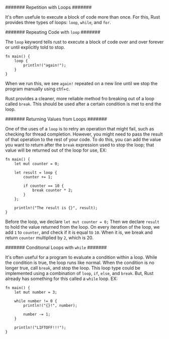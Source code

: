 ####### Repetition with Loops #######  

It's often usefule to execute a block of code more than once.  For this, Rust provides three types of loops: `loop`, `while`, and `for`.  

####### Repeating Code with `loop` #######  

The `loop` keyword tells rust to execute a block of code over and over forever or until explicitly told to stop.  

    fn main() {
        loop {
            println!("again!");
        }
    }

When we run this, we see `again!` repeated on a new line until we stop the program manually using ctrl+c.  

Rust provides a cleaner, more reliable method fro breaking out of a loop called `break`.  This should be used after a certain condition is met to end the loop.  

####### Returning Values from Loops #######  

One of the uses of a `loop` is to retry an operation that might fail, such as checking for thread completion.  However, you might need to pass the result of that operation to the rest of your code.  To do this, you can add the value you want to return after the `break` expression used to stop the loop; that value will be returned out of the loop for use, EX:  

    fn main() {
        let mut counter = 0;

        let result = loop {
            counter += 1;

            if counter == 10 {
                break counter * 2;
            }
        };

        println!("The result is {}", result);
    }  

Before the loop, we declare `let mut counter = 0;`  Then we declare `result` to hold the value returned from the loop.  On every iteration of the loop, we add `1` to `counter`, and check if it is equal to `10`.  When it is, we break and return `counter` multiplied by `2`, which is 20.  

####### Conditional Loops with `while` #######  

It's often useful for a program to evaluate a condition within a loop.  While the condition is true, the loop runs like normal.  When the condition is no longer true, call `break`, and stop the loop.  This loop type could be implemented using a combination of `loop`, `if`, `else`, and `break`.  But, Rust already has something for this called a `while` loop.  EX:  

    fn main() {
        let mut number = 3;
    
        while number != 0 {
            println!("{}!", number);
    
            number -= 1;
        }
    
        println!("LIFTOFF!!!");
    }